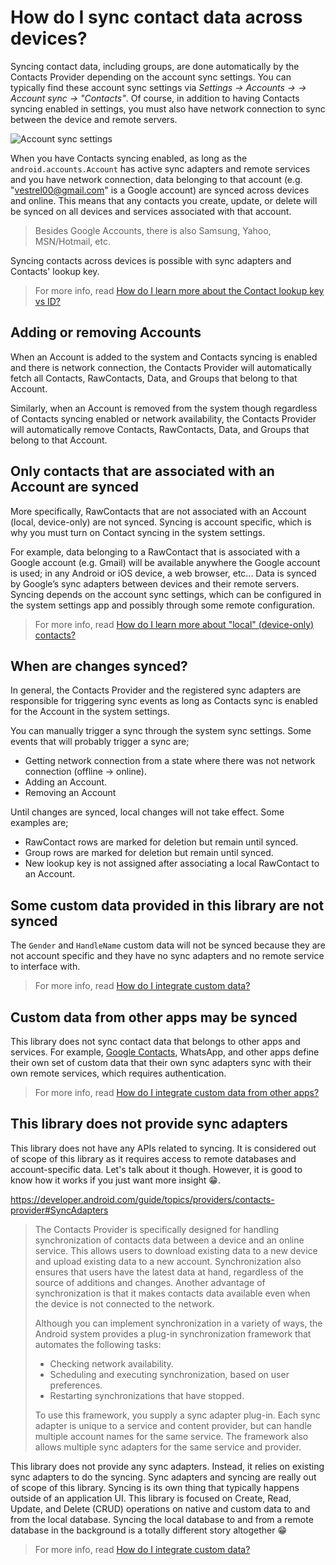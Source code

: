 # How do I sync contact data across devices?

Syncing contact data, including groups, are done automatically by the Contacts Provider depending on
the account sync settings. You can typically find these account sync settings via
_Settings -> Accounts -> <account> -> Account sync -> "Contacts"_. Of course, in addition to having
Contacts syncing enabled in settings, you must also have network connection to sync between the
device and remote servers.

![Account sync settings](/media/account-sync-settings.png)

When you have Contacts syncing enabled, as long as the `android.accounts.Account` has active sync
adapters and remote services and you have network connection, data belonging to that account (e.g.
"vestrel00@gmail.com" is a Google account) are synced across devices and online. This means that any
contacts you create, update, or delete will be synced on all devices and services associated with
that account.

> Besides Google Accounts, there is also Samsung, Yahoo, MSN/Hotmail, etc.

Syncing contacts across devices is possible with sync adapters and Contacts' lookup key.

> For more info, read [How do I learn more about the Contact lookup key vs ID?](/howto/howto-learn-more-contact-lookup-key.md)

## Adding or removing Accounts

When an Account is added to the system and Contacts syncing is enabled and there is network 
connection, the Contacts Provider will automatically fetch all Contacts, RawContacts, Data, and
Groups that belong to that Account.

Similarly, when an Account is removed from the system though regardless of Contacts syncing enabled
or network availability, the Contacts Provider will automatically remove Contacts, RawContacts, 
Data, and Groups that belong to that Account.

## Only contacts that are associated with an Account are synced

More specifically, RawContacts that are not associated with an Account (local, device-only) are not
synced. Syncing is account specific, which is why you must turn on Contact syncing in the system
settings.

For example, data belonging to a RawContact that is associated with a Google account (e.g. Gmail)
will be available anywhere the Google account is used; in any Android or iOS device, a web browser,
etc... Data is synced by Google’s sync adapters between devices and their remote servers. Syncing
depends on the account sync settings, which can be configured in the system settings app and
possibly through some remote configuration.

> For more info, read [How do I learn more about "local" (device-only) contacts?](/howto/howto-learn-more-about-local-contacts.md)

## When are changes synced?

In general, the Contacts Provider and the registered sync adapters are responsible for triggering 
sync events as long as Contacts sync is enabled for the Account in the system settings. 

You can manually trigger a sync through the system sync settings. Some events that will probably 
trigger a sync are;

- Getting network connection from a state where there was not network connection (offline -> online).
- Adding an Account.
- Removing an Account

Until changes are synced, local changes will not take effect. Some examples are;

- RawContact rows are marked for deletion but remain until synced.
- Group rows are marked for deletion but remain until synced.
- New lookup key is not assigned after associating a local RawContact to an Account.

## Some custom data provided in this library are not synced

The `Gender` and `HandleName` custom data will not be synced because they are not account specific
and they have no sync adapters and no remote service to interface with.

> For more info, read [How do I integrate custom data?](/howto/howto-integrate-custom-data.md)

## Custom data from other apps may be synced

This library does not sync contact data that belongs to other apps and services. For example, 
[Google Contacts][google-contacts], WhatsApp, and other apps define their own set of custom data 
that their own sync adapters sync with their own remote services, which requires authentication.

> For more info, read [How do I integrate custom data from other apps?](/howto/howto-integrate-custom-data-from-other-apps.md)

## This library does not provide sync adapters

This library does not have any APIs related to syncing. It is considered out of scope of this
library as it requires access to remote databases and account-specific data. Let's talk about it
though. However, it is good to know how it works if you just want more insight :grin:.

https://developer.android.com/guide/topics/providers/contacts-provider#SyncAdapters

> The Contacts Provider is specifically designed for handling synchronization of contacts data
> between a device and an online service. This allows users to download existing data to a new
> device and upload existing data to a new account. Synchronization also ensures that users have
> the latest data at hand, regardless of the source of additions and changes. Another advantage of
> synchronization is that it makes contacts data available even when the device is not connected to
> the network.
>
> Although you can implement synchronization in a variety of ways, the Android system provides a
> plug-in synchronization framework that automates the following tasks:
>
> - Checking network availability.
> - Scheduling and executing synchronization, based on user preferences.
> - Restarting synchronizations that have stopped.
>
> To use this framework, you supply a sync adapter plug-in. Each sync adapter is unique to a service
> and content provider, but can handle multiple account names for the same service. The framework
> also allows multiple sync adapters for the same service and provider.

This library does not provide any sync adapters. Instead, it relies on existing sync adapters to do
the syncing. Sync adapters and syncing are really out of scope of this library. Syncing is its own
thing that typically happens outside of an application UI. This library is focused on Create, Read,
Update, and Delete (CRUD) operations on native and custom data to and from the local database.
Syncing the local database to and from a remote database in the background is a totally different
story altogether :grin:

> For more info, read [How do I integrate custom data?](/howto/howto-integrate-custom-data.md)

[google-contacts]: https://play.google.com/store/apps/details?id=com.google.android.contacts